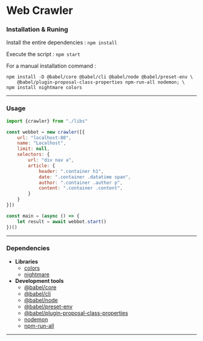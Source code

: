 # Web Crawler

### Installation & Runing

Install the entire dependencies : `npm install`

Execute the script : `npm start`

For a manual installation command :
```
npm install -D @babel/core @babel/cli @babel/node @babel/preset-env \
    @babel/plugin-proposal-class-properties npm-run-all nodemon; \
npm install nightmare colors
```

---

### Usage

```javascript
import {crawler} from "./libs"

const webbot = new crawler([{
    url: "localhost:80",
    name: "Localhost",
    limit: null,
    selectors: {
        url: "div nav a",
        article: {
            header: ".container h1",
            date: ".container .datatime span",
            author: ".container .author p",
            content: ".container .content",
        }
    }
}])

const main = (async () => {
    let result = await webbot.start()
})()

```

---

### Dependencies
- **Libraries**
    - [colors](https://www.npmjs.com/package/colors)
    - [nightmare](https://www.npmjs.com/package/nightmare)
- **Development tools**
    - [@babel/core](https://www.npmjs.com/package/@babel/core)
    - [@babel/cli](https://www.npmjs.com/package/@babel/cli)
    - [@babel/node](https://www.npmjs.com/package/@babel/node)
    - [@babel/preset-env](https://www.npmjs.com/package/@babel/preset-env)
    - [@babel/plugin-proposal-class-properties](https://www.npmjs.com/package/@babel/plugin-proposal-class-properties)
    - [nodemon](https://www.npmjs.com/package/nodemon)
    - [npm-run-all](https://www.npmjs.com/package/npm-run-all)

---


